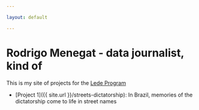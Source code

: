 ```yaml
---

layout: default

---
```


# Rodrigo Menegat - data journalist, kind of

This is my site of projects for the [Lede Program](http://ledeprogram.com)

* [Project 1]({{ site.url }}/streets-dictatorship): In Brazil, memories of the dictatorship come to life in street names